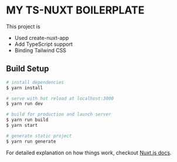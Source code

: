 # MY TS-NUXT BOILERPLATE

This project is

- Used create-nuxt-app
- Add TypeScript support
- Binding Tailwind CSS

## Build Setup

``` bash
# install dependencies
$ yarn install

# serve with hot reload at localhost:3000
$ yarn run dev

# build for production and launch server
$ yarn run build
$ yarn start

# generate static project
$ yarn run generate
```

For detailed explanation on how things work, checkout [Nuxt.js docs](https://nuxtjs.org).
